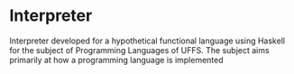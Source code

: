 # Interpreter

 Interpreter developed for a hypothetical functional language using Haskell
 for the subject of Programming Languages of UFFS.
 The subject aims primarily at how a programming language is implemented